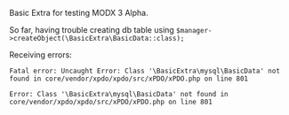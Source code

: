 Basic Extra for testing MODX 3 Alpha.

So far, having trouble creating db table using `$manager->createObject(\BasicExtra\BasicData::class);`

Receiving errors:
```
Fatal error: Uncaught Error: Class '\BasicExtra\mysql\BasicData' not found in core/vendor/xpdo/xpdo/src/xPDO/xPDO.php on line 801
```
```
Error: Class '\BasicExtra\mysql\BasicData' not found in core/vendor/xpdo/xpdo/src/xPDO/xPDO.php on line 801
```
